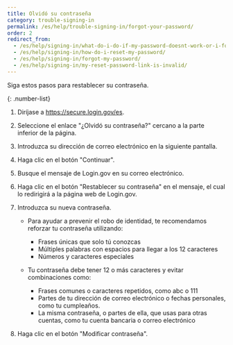 ```yaml
---
title: Olvidó su contraseña
category: trouble-signing-in
permalink: /es/help/trouble-signing-in/forgot-your-password/
order: 2
redirect_from:
  - /es/help/signing-in/what-do-i-do-if-my-password-doesnt-work-or-i-forget-it/
  - /es/help/signing-in/how-do-i-reset-my-password/
  - /es/help/signing-in/forgot-my-password/
  - /es/help/signing-in/my-reset-password-link-is-invalid/
---
```

Siga estos pasos para restablecer su contraseña.

{: .number-list}

1. Diríjase a <https://secure.login.gov/es>.
2. Seleccione el enlace "¿Olvidó su contraseña?" cercano a la parte inferior de la página.
3. Introduzca su dirección de correo electrónico en la siguiente pantalla.
4. Haga clic en el botón "Continuar".
5. Busque el mensaje de Login.gov en su correo electrónico.
6. Haga clic en el botón "Restablecer su contraseña" en el mensaje, el cual lo redirigirá a la página web de Login.gov.
7. Introduzca su nueva contraseña.

   * Para ayudar a prevenir el robo de identidad, te recomendamos reforzar tu contraseña utilizando:

     * Frases únicas que solo tú conozcas
     * Múltiples palabras con espacios para llegar a los 12 caracteres
     * Números y caracteres especiales
   * Tu contraseña debe tener 12 o más caracteres y evitar combinaciones como:

     * Frases comunes o caracteres repetidos, como abc o 111
     * Partes de tu dirección de correo electrónico o fechas personales, como tu cumpleaños.
     * La misma contraseña, o partes de ella, que usas para otras cuentas, como tu cuenta bancaria o correo electrónico
8. Haga clic en el botón "Modificar contraseña".